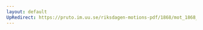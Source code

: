 ```yaml
---
layout: default
UpRedirect: https://pruto.im.uu.se/riksdagen-motions-pdf/1868/mot_1868__fk__75/mot_1868__fk__75-001.pdf
---
```

